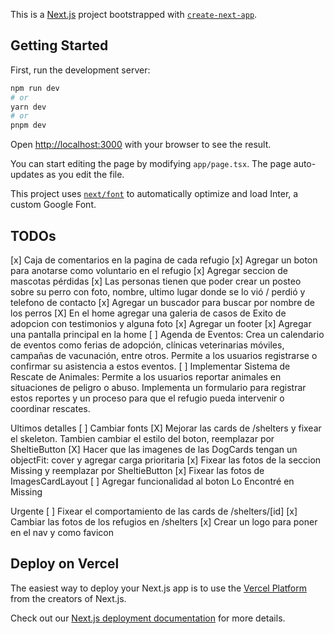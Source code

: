 This is a [Next.js](https://nextjs.org/) project bootstrapped with [`create-next-app`](https://github.com/vercel/next.js/tree/canary/packages/create-next-app).

## Getting Started

First, run the development server:

```bash
npm run dev
# or
yarn dev
# or
pnpm dev
```

Open [http://localhost:3000](http://localhost:3000) with your browser to see the result.

You can start editing the page by modifying `app/page.tsx`. The page auto-updates as you edit the file.

This project uses [`next/font`](https://nextjs.org/docs/basic-features/font-optimization) to automatically optimize and load Inter, a custom Google Font.

## TODOs

[x] Caja de comentarios en la pagina de cada refugio
[x] Agregar un boton para anotarse como voluntario en el refugio
[x] Agregar seccion de mascotas pérdidas
[x] Las personas tienen que poder crear un posteo sobre su perro con foto, nombre, ultimo lugar donde se lo vió / perdió y telefono de contacto
[x] Agregar un buscador para buscar por nombre de los perros
[X] En el home agregar una galeria de casos de Exito de adopcion con testimonios y alguna foto
[x] Agregar un footer
[x] Agregar una pantalla principal en la home
[ ] Agenda de Eventos: Crea un calendario de eventos como ferias de adopción, clínicas veterinarias móviles, campañas de vacunación, entre otros. Permite a los usuarios registrarse o confirmar su asistencia a estos eventos.
[ ] Implementar Sistema de Rescate de Animales: Permite a los usuarios reportar animales en situaciones de peligro o abuso. Implementa un formulario para registrar estos reportes y un proceso para que el refugio pueda intervenir o coordinar rescates.

Ultimos detalles
[ ] Cambiar fonts
[X] Mejorar las cards de /shelters y fixear el skeleton. Tambien cambiar el estilo del boton, reemplazar por SheltieButton
[X] Hacer que las imagenes de las DogCards tengan un objectFit: cover y agregar carga prioritaria
[x] Fixear las fotos de la seccion Missing y reemplazar por SheltieButton
[x] Fixear las fotos de ImagesCardLayout
[ ] Agregar funcionalidad al boton Lo Encontré en Missing

Urgente
[ ] Fixear el comportamiento de las cards de /shelters/[id]
[x] Cambiar las fotos de los refugios en /shelters
[x] Crear un logo para poner en el nav y como favicon

## Deploy on Vercel

The easiest way to deploy your Next.js app is to use the [Vercel Platform](https://vercel.com/new?utm_medium=default-template&filter=next.js&utm_source=create-next-app&utm_campaign=create-next-app-readme) from the creators of Next.js.

Check out our [Next.js deployment documentation](https://nextjs.org/docs/deployment) for more details.
